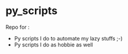 # py_scripts
Repo for :
<ul>
  <li>Py scripts I do to automate my lazy stuffs ;-)</li>
  <li>Py scripts I do as hobbie as well</li>

